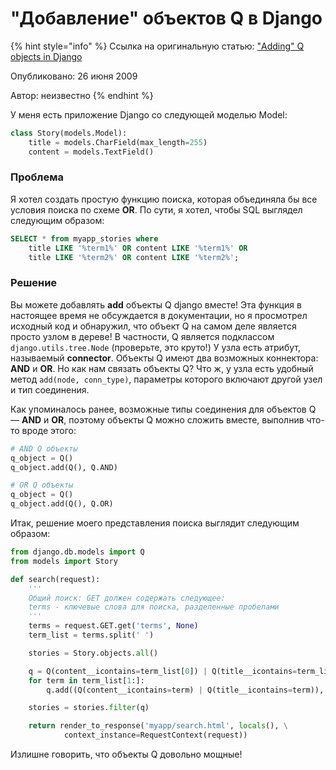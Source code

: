 # "Добавление" объектов Q в Django

{% hint style="info" %}
Ссылка на оригинальную статью: ["Adding" Q objects in Django](http://bradmontgomery.blogspot.com/2009/06/adding-q-objects-in-django.html)

Опубликовано: 26 июня 2009

Автор: неизвестно
{% endhint %}

У меня есть приложение Django со следующей моделью Model:

```python
class Story(models.Model):
    title = models.CharField(max_length=255)
    content = models.TextField()
```

### Проблема

Я хотел создать простую функцию поиска, которая объединяла бы все условия поиска по схеме **OR**. По сути, я хотел, чтобы SQL выглядел следующим образом:

```sql
SELECT * from myapp_stories where 
    title LIKE '%term1%' OR content LIKE '%term1%' OR 
    title LIKE '%term2%' OR content LIKE '%term2%'; 
```

### Решение

Вы можете добавлять **add** объекты Q django вместе! Эта функция в настоящее время не обсуждается в документации, но я просмотрел исходный код и обнаружил, что объект Q на самом деле является просто узлом в дереве! В частности, Q является подклассом `django.utils.tree.Node` (проверьте, это круто!) У узла есть атрибут, называемый **connector**. Объекты Q имеют два возможных коннектора: **AND** и **OR**. Но как нам связать объекты Q? Что ж, у узла есть удобный метод `add(node, conn_type)`, параметры которого включают другой узел и тип соединения.

Как упоминалось ранее, возможные типы соединения для объектов Q — **AND** и **OR**, поэтому объекты Q можно сложить вместе, выполнив что-то вроде этого:

```python
# AND Q объекты
q_object = Q()
q_object.add(Q(), Q.AND)

# OR Q объекты
q_object = Q()
q_object.add(Q(), Q.OR)
```

Итак, решение моего представления поиска выглядит следующим образом:

```python
from django.db.models import Q
from models import Story

def search(request):
    ''' 
    Общий поиск: GET должен содержать следующее: 
    terms - ключевые слова для поиска, разделенные пробелами
    '''
    terms = request.GET.get('terms', None)
    term_list = terms.split(' ')

    stories = Story.objects.all()

    q = Q(content__icontains=term_list[0]) | Q(title__icontains=term_list[0])
    for term in term_list[1:]:
        q.add((Q(content__icontains=term) | Q(title__icontains=term)), q.connector)

    stories = stories.filter(q)

    return render_to_response('myapp/search.html', locals(), \
            context_instance=RequestContext(request))
```

Излишне говорить, что объекты Q довольно мощные!
